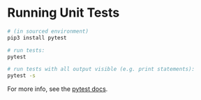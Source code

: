 # Running Unit Tests

````bash
# (in sourced environment)
pip3 install pytest

# run tests:
pytest

# run tests with all output visible (e.g. print statements):
pytest -s
````

For more info, see the [pytest docs](https://docs.pytest.org/).